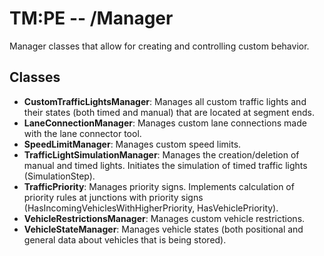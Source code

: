 # TM:PE -- /Manager
Manager classes that allow for creating and controlling custom behavior.
## Classes
- **CustomTrafficLightsManager**: Manages all custom traffic lights and their states (both timed and manual) that are located at segment ends.
- **LaneConnectionManager**: Manages custom lane connections made with the lane connector tool.
- **SpeedLimitManager**: Manages custom speed limits.
- **TrafficLightSimulationManager**: Manages the creation/deletion of manual and timed lights. Initiates the simulation of timed traffic lights (SimulationStep).
- **TrafficPriority**: Manages priority signs. Implements calculation of priority rules at junctions with priority signs (HasIncomingVehiclesWithHigherPriority, HasVehiclePriority).
- **VehicleRestrictionsManager**: Manages custom vehicle restrictions.
- **VehicleStateManager**: Manages vehicle states (both positional and general data about vehicles that is being stored).